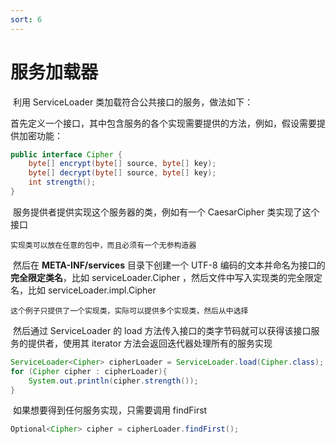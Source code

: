```yaml
---
sort: 6
---
```


# 服务加载器



​	利用 ServiceLoader 类加载符合公共接口的服务，做法如下：

​	首先定义一个接口，其中包含服务的各个实现需要提供的方法，例如，假设需要提供加密功能：

```java
public interface Cipher {
    byte[] encrypt(byte[] source, byte[] key);
    byte[] decrypt(byte[] source, byte[] key);
    int strength();
}
```

​	服务提供者提供实现这个服务器的类，例如有一个 CaesarCipher 类实现了这个接口

```tip
实现类可以放在任意的包中，而且必须有一个无参构造器
```

​	然后在 **META-INF/services** 目录下创建一个 UTF-8 编码的文本并命名为接口的**完全限定类名**，比如 serviceLoader.Cipher ，然后文件中写入实现类的完全限定名，比如 serviceLoader.impl.Cipher

```tip
这个例子只提供了一个实现类，实际可以提供多个实现类，然后从中选择
```

​	然后通过 ServiceLoader 的 load 方法传入接口的类字节码就可以获得该接口服务的提供者，使用其 iterator 方法会返回迭代器处理所有的服务实现

```java
ServiceLoader<Cipher> cipherLoader = ServiceLoader.load(Cipher.class);
for (Cipher cipher : cipherLoader){
    System.out.println(cipher.strength());
}
```

​	如果想要得到任何服务实现，只需要调用 findFirst

```java
Optional<Cipher> cipher = cipherLoader.findFirst();
```

